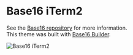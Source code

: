 # Base16 iTerm2
See the [Base16 repository](https://github.com/chriskempson/base16) for more information.  
This theme was built with [Base16 Builder](https://github.com/chriskempson/base16-builder).

![Base16 iTerm2](https://raw.github.com/chriskempson/base16-iterm2/master/base16-iterm2.png)